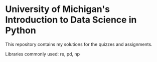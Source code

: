 University of Michigan's Introduction to Data Science in Python
==================================================
This repository contains my solutions for the quizzes and assignments.

Libraries commonly used: re, pd, np
